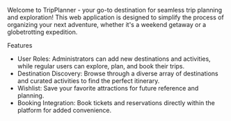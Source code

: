 Welcome to TripPlanner - your go-to destination for seamless trip planning and exploration! This web application is designed to simplify the process of organizing your next adventure, whether it's a weekend getaway or a globetrotting expedition.

Features
  - User Roles: Administrators can add new destinations and activities, while regular users can explore, plan, and book their trips.
  - Destination Discovery: Browse through a diverse array of destinations and curated activities to find the perfect itinerary.
  - Wishlist: Save your favorite attractions for future reference and planning.
  - Booking Integration: Book tickets and reservations directly within the platform for added convenience.

